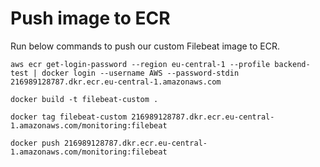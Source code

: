 # Push image to ECR
Run below commands to push our custom Filebeat image to ECR.
```
aws ecr get-login-password --region eu-central-1 --profile backend-test | docker login --username AWS --password-stdin 216989128787.dkr.ecr.eu-central-1.amazonaws.com
```

```
docker build -t filebeat-custom .
```

```
docker tag filebeat-custom 216989128787.dkr.ecr.eu-central-1.amazonaws.com/monitoring:filebeat
```

```
docker push 216989128787.dkr.ecr.eu-central-1.amazonaws.com/monitoring:filebeat
```
